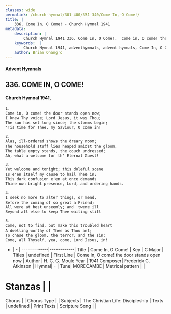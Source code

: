 ```yaml
---
classes: wide
permalink: /church-hymnal/301-400/331-340/Come-In,-O-Come!/
title: |
    336. Come In, O Come! - Church Hymnal 1941
metadata:
    description: |
        Church Hymnal 1941 336. Come In, O Come!.  Come in, O come! the door stands open now;  I knew Thy voice; Lord Jesus, it was Thou;  The sun has set long since; the storms begin;  'Tis time for Thee, my Saviour, O come in! 
    keywords:  |
        Church Hymnal 1941, adventhymnals, advent hymnals, Come In, O Come!, Come in, O come! the door stands open now. 
    author: Brian Onang'o
---
```


#### Advent Hymnals
## 336. COME IN, O COME!
####  Church Hymnal 1941,

```txt
1.
Come in, O come! the door stands open now; 
I knew Thy voice; Lord Jesus, it was Thou; 
The sun has set long since; the storms begin; 
'Tis time for Thee, my Saviour, O come in! 

2.
Alas, ill-ordered shows the dreary room; 
The household stuff lies heaped amidst the gloom, 
The table empty stands, the couch undressed; 
Ah, what a welcome for th' Eternal Guest! 

3.
Yet welcome and tonight; this doleful scene 
Is e'en itself my cause to hail Thee in; 
This dark confusion e'en at once demands 
Thine own bright presence, Lord, and ordering hands. 

4.
I seek no more to alter things, or mend, 
Before the coming of so great a Friend; 
All were at best unseemly; and 'twere ill 
Beyond all else to keep Thee waiting still 

5.
Come, not to find, but make this troubled heart 
A dwelling worthy of Thee as Thou art; 
To chase the gloom, the terror, and the sin: 
Come, all Thyself, yea, come, Lord Jesus, in!

```

- |   -  |
-------------|------------|
Title | Come In, O Come! |
Key | C Major |
Titles | undefined |
First Line | Come in, O come! the door stands open now |
Author | H. C. G. Moule
Year | 1941
Composer| Frederick C. Atkinson |
Hymnal|  - |
Tune| MORECAMBE |
Metrical pattern | |
# Stanzas |  |
Chorus |  |
Chorus Type |  |
Subjects | The Christian Life: Discipleship |
Texts | undefined |
Print Texts | 
Scripture Song |  |
    
